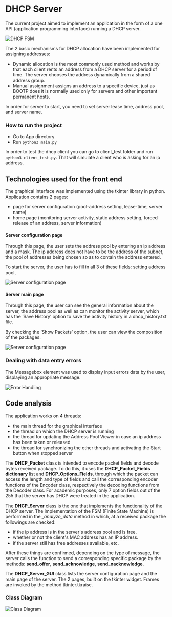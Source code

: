 # DHCP Server

The current project aimed to implement an application in the form of a one
API (application programming interface) running a DHCP server.

![DHCP FSM](https://github.com/enaky/DHCP_Server/blob/master/Documentation/images/dhcp_fsm.png)

The 2 basic mechanisms for DHCP allocation have been implemented
for assigning addresses:
- Dynamic allocation is the most commonly used method and works by that
each client rents an address from a DHCP server for a period of time.
The server chooses the address dynamically from a shared address group.
- Manual assignment assigns an address to a specific device, just as BOOTP does
it is normally used only for servers and other important permanent hosts.


In order for server to start, you need to set server lease time, address pool, and server name.

### How to run the project
* Go to App directory
* Run ```python3 main.py```

In order to test the dhcp client you can go to client_test folder and run ```python3 client_test.py```. That will simulate a client who is asking for an ip address.

## Technologies used for the front end
The graphical interface was implemented using the tkinter library in python. Application
contains 2 pages:
- page for server configuration (pool-address setting, lease-time,
server name)
- home page (monitoring server activity, static address setting,
forced release of an address, server information)

#### Server configuration page

Through this page, the user sets the address pool by entering an
ip address and a mask. The ip address does not have to be the address of the subnet, the pool
of addresses being chosen so as to contain the address entered.

To start the server, the user has to fill in all 3 of these fields:
setting address pool, 

![Server configuration page](https://github.com/enaky/DHCP_Server/blob/master/Documentation/images/server_configurations.png)

#### Server main page

Through this page, the user can see the general information about the server, the address pool as well as can monitor the activity
server, which has the ‘Save History’ option to save the activity history
in a dhcp_history.txt file.

By checking the ‘Show Packets’ option, the user can view the composition of the packages.

![Server configuration page](https://github.com/enaky/DHCP_Server/blob/master/Documentation/images/server_page.png)

### Dealing with data entry errors

The Messagebox element was used to display input errors data by the user, displaying an appropriate message.

![Error Handling](https://github.com/enaky/DHCP_Server/blob/master/Documentation/images/error_handling.png)

## Code analysis

The application works on 4 threads:
* the main thread for the graphical interface
* the thread on which the DHCP server is running
* the thread for updating the Address Pool Viewer in case an ip address has been taken or
released
* the thread for synchronizing the other threads and activating the Start button when stopped
server

The **DHCP_Packet** class is intended to encode packet fields and decode bytes
received package. To do this, it uses the **DHCP_Packet_Fields dictionary** list and
**DHCP_Options_Fields**, through which the packet can access the length and type of fields and
call the corresponding encoder functions of the Encoder class, respectively the decoding functions
from the Decoder class. For academic purposes, only 7 option fields out of the 255 that the server has
DHCP were treated in the application.

The **DHCP_Server** class is the one that implements the functionality of the DHCP server.
The implementation of the FSM (Finite State Machine) is performed in the *_analyze_data* method in which, at a
received package the followings are checked:
* if the ip address is in the server's address pool and is free.
* whether or not the client's MAC address has an IP address.
* if the server still has free addresses available, etc.

After these things are confirmed, depending on the type of message, the server calls the function
to send a corresponding specific package by the methods: **send_offer**, **send_acknowledge**,
**send_nacknowledge**.

The **DHCP_Server_GUI** class lists the server configuration page and the main page of the
server. The 2 pages, built on the tkinter widget. Frames are invoked by the method
tkinter.tkraise.

### Class Diagram

![Class Diagram](https://github.com/enaky/DHCP_Server/blob/master/Documentation/images/class_diagram.png)
